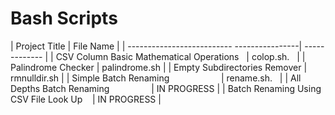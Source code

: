 # Bash Scripts

| Project Title                              | File Name      |
| -------------------------- ----------------| -------------  |
| CSV Column Basic Mathematical Operations   | colop.sh.      |
| Palindrome Checker                         | palindrome.sh  |
| Empty Subdirectories Remover               | rmnulldir.sh   |
| Simple Batch Renaming                      | rename.sh.     |
| All Depths Batch Renaming                  | IN PROGRESS    |
| Batch Renaming Using CSV File Look Up      | IN PROGRESS    |

